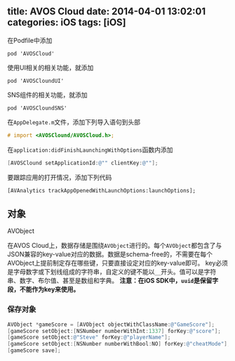 title: AVOS Cloud
date: 2014-04-01 13:02:01
categories: iOS
tags: [iOS]
---
在Podfile中添加
```
pod 'AVOSCloud'
```
使用UI相关的相关功能，就添加
```
pod 'AVOSCloundUI'
```
SNS组件的相关功能，就添加
```
pod 'AVOSCloundSNS'
```

在`AppDelegate.m`文件，添加下列导入语句到头部
```objective-c
# import <AVOSClound/AVOSCloud.h>;
```
在`application:didFinishLaunchingWithOptions`函数内添加
```objective-c
[AVOSClound setApplicationId:@"" clientKey:@""];
```
要跟踪应用的打开情况，添加下列代码
```
[AVAnalytics trackAppOpenedWithLaunchOptions:launchOptions];
```

## 对象
AVObject

在AVOS Cloud上，数据存储是围绕`AVObject`进行的。每个`AVObject`都包含了与JSON兼容的key-value对应的数据。数据是schema-free的，不需要在每个AVObject上提前制定存在哪些键，只要直接设定对应的key-value即可。
key必须是字母数字或下划线组成的字符串，自定义的键不能以`__`开头。值可以是字符串、数字、布尔值、甚至是数组和字典。
**注意：在iOS SDK中，`uuid`是保留字段，不能作为key来使用。**

### 保存对象

```objective-c
AVObject *gameScore = [AVObject objectWithClassName:@"GameScore"];
[gameScore setObject:[NSNumber numberWithInt:1337] forKey:@"score"];
[gameScore setObject:@"Steve" forKey:@"playerName"];
[gameScore setObject:[NSNumber numberWithBool:NO] forKey:@"cheatMode"];
[gameScore save];
```